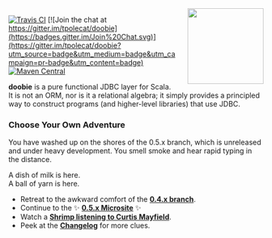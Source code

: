 <img align="right" src="https://cdn.rawgit.com/tpolecat/doobie/series/0.5.x/doobie_logo.svg" height="150px" style="padding-left: 20px"/>

[![Travis CI](https://travis-ci.org/tpolecat/doobie.svg?branch=series%2F0.5.x)](https://travis-ci.org/tpolecat/doobie)
[![Join the chat at https://gitter.im/tpolecat/doobie](https://badges.gitter.im/Join%20Chat.svg)](https://gitter.im/tpolecat/doobie?utm_source=badge&utm_medium=badge&utm_campaign=pr-badge&utm_content=badge)
[![Maven Central](https://img.shields.io/maven-central/v/org.tpolecat/doobie-core_2.12.svg)](https://maven-badges.herokuapp.com/maven-central/org.tpolecat/doobie-core_2.12)

**doobie** is a pure functional JDBC layer for Scala. It is not an ORM, nor is it a relational algebra; it simply provides a principled way to construct programs (and higher-level libraries) that use JDBC.

### Choose Your Own Adventure

You have washed up on the shores of the 0.5.x branch, which is unreleased and under heavy development. You smell smoke and hear rapid typing in the distance.

A dish of milk is here.  
A ball of yarn is here.

- Retreat to the awkward comfort of the [**0.4.x branch**](https://github.com/tpolecat/doobie/tree/series/0.4.x).
- Continue to the :sparkles: [**0.5.x Microsite**](http://tpolecat.github.io/doobie/) :sparkles:
- Watch a [**Shrimp listening to Curtis Mayfield**](https://www.youtube.com/watch?v=74_W_sOhMu4).
- Peek at the [**Changelog**](CHANGELOG.md) for more clues.
